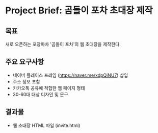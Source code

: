# Project Brief: 곰돌이 포차 초대장 제작

## 목표
새로 오픈하는 포장마차 '곰돌이 포차'의 웹 초대장을 제작한다.

## 주요 요구사항
- 네이버 플레이스 프레임 (https://naver.me/xdpQiNU7) 삽입
- 주소 정보 포함
- 카카오톡 공유에 적합한 웹 페이지 형태
- 30-60대 대상 디자인 및 문구

## 결과물
- 웹 초대장 HTML 파일 (invite.html)

